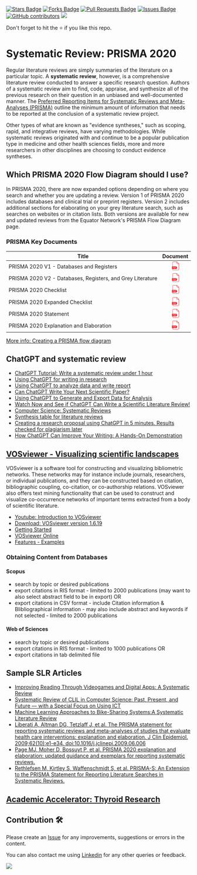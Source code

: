 <a href="https://github.com/drshahizan/research-material/stargazers"><img src="https://img.shields.io/github/stars/drshahizan/research-material" alt="Stars Badge"/></a>
<a href="https://github.com/drshahizan/research-material/network/members"><img src="https://img.shields.io/github/forks/drshahizan/research-material" alt="Forks Badge"/></a>
<a href="https://github.com/drshahizan/research-material/pulls"><img src="https://img.shields.io/github/issues-pr/drshahizan/research-material" alt="Pull Requests Badge"/></a>
<a href="https://github.com/drshahizan/research-material/issues"><img src="https://img.shields.io/github/issues/drshahizan/research-material" alt="Issues Badge"/></a>
<a href="https://github.com/drshahizan/research-material/graphs/contributors"><img alt="GitHub contributors" src="https://img.shields.io/github/contributors/drshahizan/research-material?color=2b9348"></a>
![](https://visitor-badge.glitch.me/badge?page_id=drshahizan/research-material)

Don't forget to hit the :star: if you like this repo.


# Systematic Review: PRISMA 2020
Regular literature reviews are simply summaries of the literature on a particular topic. A **systematic review**, however, is a comprehensive literature review conducted to answer a specific research question. Authors of a systematic review aim to find, code, appraise, and synthesize all of the previous research on their question in an unbiased and well-documented manner. The [Preferred Reporting Items for Systematic Reviews and Meta-Analyses (PRISMA)](https://www.prisma-statement.org/) outline the minimum amount of information that needs to be reported at the conclusion of a systematic review project. 

Other types of what are known as "evidence syntheses," such as scoping, rapid, and integrative reviews, have varying methodologies. While systematic reviews originated with and continue to be a popular publication type in medicine and other health sciences fields, more and more researchers in other disciplines are choosing to conduct evidence syntheses. 

## Which PRISMA 2020 Flow Diagram should I use?
In PRISMA 2020, there are now expanded options depending on where you search and whether you are updating a review. Version 1 of PRISMA 2020 includes databases and clinical trial or preprint registers.  Version 2 includes additional sections for elaborating on your grey literature search, such as searches on websites or in citation lists.  Both versions are available for new and updated reviews from the Equator Network's PRISMA Flow Diagram page.

### PRISMA Key Documents
| Title | Document |
| ----- | :------: |
| PRISMA 2020 V1 - Databases and Registers	 |  <a href="https://guides.lib.unc.edu/ld.php?content_id=61167715" ><img src="https://github.com/drshahizan/courses/blob/main/ULRS1012/images/pdf64.png" width="24px" height="24px" ></a> |
| PRISMA 2020 V2 - Databases, Registers, and Grey Literature 	 |  <a href="https://guides.lib.unc.edu/ld.php?content_id=61167765" ><img src="https://github.com/drshahizan/courses/blob/main/ULRS1012/images/pdf64.png" width="24px" height="24px" ></a> |
| PRISMA 2020 Checklist |  <a href="http://dx.doi.org/10.1136/bmj.n71" ><img src="https://github.com/drshahizan/courses/blob/main/ULRS1012/images/pdf64.png" width="24px" height="24px" ></a> |
| PRISMA 2020 Expanded Checklist |  <a href="https://guides.lib.unc.edu/ld.php?content_id=61167653" ><img src="https://github.com/drshahizan/courses/blob/main/ULRS1012/images/pdf64.png" width="24px" height="24px" ></a> |
| PRISMA 2020 Statement | <a href="http://dx.doi.org/10.1136/bmj.n160" ><img src="https://github.com/drshahizan/courses/blob/main/ULRS1012/images/pdf64.png" width="24px" height="24px" ></a> |
| PRISMA 2020 Explanation and Elaboration | <a href="./PRISMA_2020_checklist.docx" ><img src="https://github.com/drshahizan/courses/blob/main/ULRS1012/images/pdf64.png" width="24px" height="24px" ></a> |

[More info: Creating a PRISMA flow diagram](https://guides.lib.unc.edu/prisma)

## ChatGPT and systematic review
- [ChatGPT Tutorial: Write a systematic review under 1 hour](https://youtu.be/RgzBIQfi1nI)
- [Using ChatGPT for writing in research](https://youtu.be/tEdM9e_ycFU)
- [Using ChatGPT to analyze data and write report](https://youtu.be/EI7Anh79oa0)
- [Can ChatGPT Write Your Next Scientific Paper?](https://youtu.be/wnGPt030IG4)
- [Using ChatGPT to Generate and Export Data for Analysis](https://youtu.be/kcehSSwGABE)
- [Watch Now and See if ChatGPT Can Write a Scientific Literature Review!](https://youtu.be/B9m-aV51Xdo)
- [Computer Science: Systematic Reviews](https://guides.library.unr.edu/c.php?g=51145&p=7853775#:~:text=A%20systematic%20review%2C%20however%2C%20is,unbiased%20and%20well%2Ddocumented%20manner.)
- [Synthesis table for literature reviews](https://youtu.be/WG6uKQjOhaU)
- [Creating a research proposal using ChatGPT in 5 minutes. Results checked for plagiarism later](https://youtu.be/dPIkvjFnTkw)
- [How ChatGPT Can Improve Your Writing: A Hands-On Demonstration](https://youtu.be/lSpT87IdFoE)


## [VOSviewer - Visualizing scientific landscapes](https://www.vosviewer.com/)
VOSviewer is a software tool for constructing and visualizing bibliometric networks. These networks may for instance include journals, researchers, or individual publications, and they can be constructed based on citation, bibliographic coupling, co-citation, or co-authorship relations. VOSviewer also offers text mining functionality that can be used to construct and visualize co-occurrence networks of important terms extracted from a body of scientific literature.
- [Youtube: Introduction to VOSviewer](https://youtu.be/9dTWkNRxUtw)
- [Download: VOSviewer version 1.6.19](https://www.vosviewer.com/download)
- [Getting Started](https://www.vosviewer.com/getting-started)
- [VOSviewer Online](https://app.vosviewer.com/)
- [Features - Examples](https://www.vosviewer.com/features/examples)

### Obtaining Content from Databases
#### Scopus
- search by topic or desired publications
- export citations in RIS format  - limited to 2000 publications  (may want to also select abstract field to be in export) OR
- export citations in CSV format - include Citation information & Blibliographical information - may also include abstract and keywords if not selected - limited to 2000 publications

#### Web of Sciences
- search by topic or desired publications
- export citations in RIS format  - limited to 1000 publications OR
- export citations in tab delimited file 

## Sample SLR Articles
- [Improving Reading Through Videogames and Digital Apps: A Systematic Review](./slr1.pdf)
- [Systematic Review of CLIL in Computer Science: Past, Present, and Future — with a Special Focus on Using ICT](./slr2.pdf)
- [Machine Learning Approaches to Bike-Sharing Systems:A Systematic Literature Review](./slr3.pdf)
- [Liberati A, Altman DG, Tetzlaff J, et al. The PRISMA statement for reporting systematic reviews and meta-analyses of studies that evaluate health care interventions: explanation and elaboration. J Clin Epidemiol. 2009;62(10):e1-e34. doi:10.1016/j.jclinepi.2009.06.006](https://pubmed.ncbi.nlm.nih.gov/19631507/)
- [Page MJ, Moher D, Bossuyt P, et al. PRISMA 2020 explanation and elaboration: updated guidance and exemplars for reporting systematic reviews.]( https://osf.io/preprints/metaarxiv/gwdhk/)
- [Rethlefsen M, Kirtley S, Waffenschmidt S, et al. PRISMA-S: An Extension to the PRISMA Statement for Reporting Literature Searches in Systematic Reviews.](https://osf.io/sfc38/)

## [Academic Accelerator: Thyroid Research](https://academic-accelerator.com/Impact-of-Journal/Thyroid-Research#:~:text=The%202022%2D2023%20Journal's%20Impact,is%20just%20updated%20in%202023.)


## Contribution 🛠️
Please create an [Issue](https://github.com/drshahizan/research-material/issues) for any improvements, suggestions or errors in the content.

You can also contact me using [Linkedin](https://www.linkedin.com/in/drshahizan/) for any other queries or feedback.

![](https://visitor-badge.glitch.me/badge?page_id=drshahizan)
